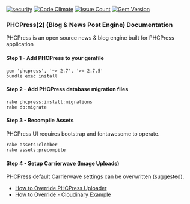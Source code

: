 [![security](https://hakiri.io/github/PHCNetworks/phc-press/master.svg)](https://hakiri.io/github/PHCNetworks/phc-press/master)
[![Code Climate](https://codeclimate.com/github/PHCNetworks/phc-press/badges/gpa.svg)](https://codeclimate.com/github/PHCNetworks/phc-press)
[![Issue Count](https://codeclimate.com/github/PHCNetworks/phc-press/badges/issue_count.svg)](https://codeclimate.com/github/PHCNetworks/phc-press)
[![Gem Version](https://badge.fury.io/rb/phcpress.svg)](https://badge.fury.io/rb/phcpress)  
  
### PHCPress(2) (Blog & News Post Engine) Documentation
PHCPress is an open source news & blog engine built for PHCPress application
  
#### Step 1 - Add PHCPress to your gemfile  

	gem 'phcpress', '~> 2.7', '>= 2.7.5'  
	bundle exec install  
  
#### Step 2 - Add PHCPress database migration files  

	rake phcpress:install:migrations 
	rake db:migrate  
  
#### Step 3 - Recompile Assets  
PHCPress UI requires bootstrap and fontawesome to operate.  
  
	rake assets:clobber
	rake assets:precompile  

#### Step 4 - Setup Carrierwave (Image Uploads)  
PHCPress default Carrierwave settings can be overwritten (suggested).  
  
- [How to Override PHCPress Uploader](https://github.com/PHCNetworks/phc-press/wiki/Image-Uploader---Override)
- [How to Override - Cloudinary Example](https://github.com/PHCNetworks/phc-press/wiki/Image-Uploader-(Cloudinary))
